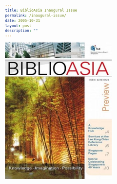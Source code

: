 ```yaml
---
title: BiblioAsia Inaugural Issue
permalink: /inaugural-issue/
date: 2005-10-31
layout: post
description: ""
---
```

<img style="width: 350px; height: 450px;" src="/images/inaugural-issue/inaugural.JPG">

